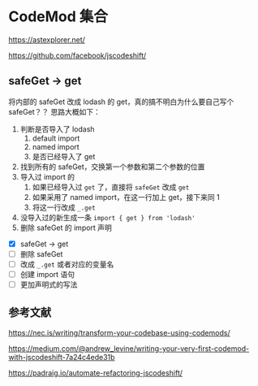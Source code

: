 # CodeMod 集合

https://astexplorer.net/

https://github.com/facebook/jscodeshift/

## safeGet -> get

将内部的 safeGet 改成 lodash 的 get，真的搞不明白为什么要自己写个 safeGet？？
思路大概如下：

1. 判断是否导入了 lodash
   1. default import
   2. named import
   3. 是否已经导入了 get
2. 找到所有的 safeGet，交换第一个参数和第二个参数的位置
3. 导入过 import 的
   1. 如果已经导入过 `get` 了，直接将 `safeGet` 改成 `get`
   2. 如果采用了 named import，在这一行加上 get，接下来同 1
   3. 将这一行改成 `_.get`
4. 没导入过的新生成一条 `import { get } from 'lodash'`
5. 删除 safeGet 的 import 声明

- [x] safeGet -> get
- [ ] 删除 safeGet
- [ ] 改成 `_.get` 或者对应的变量名
- [ ] 创建 import 语句
- [ ] 更加声明式的写法

## 参考文献

https://nec.is/writing/transform-your-codebase-using-codemods/

https://medium.com/@andrew_levine/writing-your-very-first-codemod-with-jscodeshift-7a24c4ede31b

https://padraig.io/automate-refactoring-jscodeshift/
